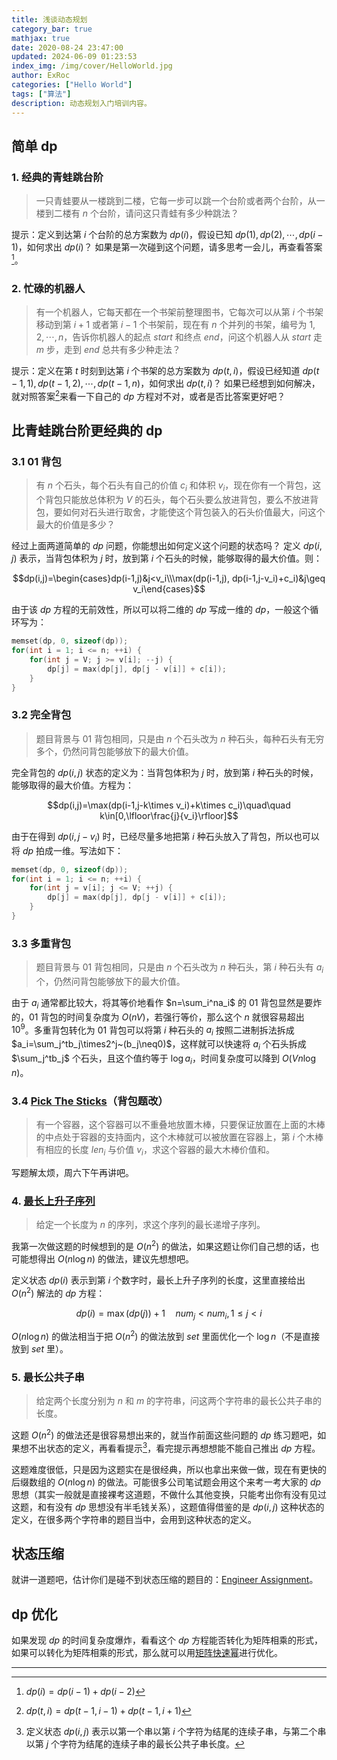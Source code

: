 ```yaml
---
title: 浅谈动态规划
category_bar: true
mathjax: true
date: 2020-08-24 23:47:00
updated: 2024-06-09 01:23:53
index_img: /img/cover/HelloWorld.jpg
author: ExRoc
categories: ["Hello World"]
tags: ["算法"]
description: 动态规划入门培训内容。
---
```


## 简单 dp

### 1. 经典的青蛙跳台阶
> 一只青蛙要从一楼跳到二楼，它每一步可以跳一个台阶或者两个台阶，从一楼到二楼有 $n$ 个台阶，请问这只青蛙有多少种跳法？

提示：定义到达第 $i$ 个台阶的总方案数为 $dp(i)$，假设已知 $dp(1),dp(2),\cdots,dp(i-1)$，如何求出 $dp(i)$？
如果是第一次碰到这个问题，请多思考一会儿，再查看答案[^1]。

### 2. 忙碌的机器人

> 有一个机器人，它每天都在一个书架前整理图书，它每次可以从第 $i$ 个书架移动到第 $i+1$ 或者第 $i-1$ 个书架前，现在有 $n$ 个并列的书架，编号为 $1,2,\cdots,n$，告诉你机器人的起点 $start$ 和终点 $end$，问这个机器人从 $start$ 走 $m$ 步，走到 $end$ 总共有多少种走法？

提示：定义在第 $t$ 时刻到达第 $i$ 个书架的总方案数为 $dp(t,i)$，假设已经知道 $dp(t-1,1),dp(t-1,2),\cdots,dp(t-1,n)$，如何求出 $dp(t,i)$？
如果已经想到如何解决，就对照答案[^2]来看一下自己的 $dp$ 方程对不对，或者是否比答案更好吧？

## 比青蛙跳台阶更经典的 dp

### 3.1 01 背包

> 有 $n$ 个石头，每个石头有自己的价值  $c_i$ 和体积 $v_i$，现在你有一个背包，这个背包只能放总体积为 $V$ 的石头，每个石头要么放进背包，要么不放进背包，要如何对石头进行取舍，才能使这个背包装入的石头价值最大，问这个最大的价值是多少？

经过上面两道简单的 $dp$ 问题，你能想出如何定义这个问题的状态吗？
定义 $dp(i,j)$ 表示，当背包体积为 $j$ 时，放到第 $i$ 个石头的时候，能够取得的最大价值。则：

$$dp(i,j)=\begin{cases}dp(i-1,j)&j<v_i\\\max(dp(i-1,j), dp(i-1,j-v_i)+c_i)&j\geq v_i\end{cases}$$

由于该 $dp$ 方程的无前效性，所以可以将二维的 $dp$ 写成一维的 $dp$，一般这个循环写为：

```C++
memset(dp, 0, sizeof(dp));
for(int i = 1; i <= n; ++i) {
    for(int j = V; j >= v[i]; --j) {
        dp[j] = max(dp[j], dp[j - v[i]] + c[i]);
    }
}
```

### 3.2 完全背包

> 题目背景与 $01$ 背包相同，只是由 $n$ 个石头改为 $n$ 种石头，每种石头有无穷多个，仍然问背包能够放下的最大价值。

完全背包的 $dp(i,j)$ 状态的定义为：当背包体积为 $j$ 时，放到第 $i$ 种石头的时候，能够取得的最大价值。方程为：

$$dp(i,j)=\max(dp(i-1,j-k\times v_i)+k\times c_i)\quad\quad k\in[0,\lfloor\frac{j}{v_i}\rfloor]$$

由于在得到 $dp(i,j-v_i)$ 时，已经尽量多地把第 $i$ 种石头放入了背包，所以也可以将 $dp$ 拍成一维。写法如下：

```C++
memset(dp, 0, sizeof(dp));
for(int i = 1; i <= n; ++i) {
    for(int j = v[i]; j <= V; ++j) {
        dp[j] = max(dp[j], dp[j - v[i]] + c[i]);
    }
}
```
### 3.3 多重背包

> 题目背景与 $01$ 背包相同，只是由 $n$ 个石头改为 $n$ 种石头，第 $i$ 种石头有 $a_i$ 个，仍然问背包能够放下的最大价值。

由于 $a_i$ 通常都比较大，将其等价地看作 $n=\sum_i^na_i$ 的 $01$ 背包显然是要炸的，$01$ 背包的时间复杂度为 $O(nV)$，若强行等价，那么这个 $n$ 就很容易超出 $10^9$。多重背包转化为 $01$ 背包可以将第 $i$ 种石头的 $a_i$ 按照二进制拆法拆成 $a_i=\sum_j^tb_j\times2^j~(b_j\neq0)$，这样就可以快速将 $a_i$ 个石头拆成 $\sum_j^tb_j$ 个石头，且这个值约等于 $\log a_i$，时间复杂度可以降到 $O(Vn\log n)$。

### 3.4 [Pick The Sticks](http://acm.uestc.edu.cn/#/problem/show/1218)（背包题改）

> 有一个容器，这个容器可以不重叠地放置木棒，只要保证放置在上面的木棒的中点处于容器的支持面内，这个木棒就可以被放置在容器上，第 $i$ 个木棒有相应的长度 $len_i$ 与价值 $v_i$，求这个容器的最大木棒价值和。

写题解太烦，周六下午再讲吧。

### 4. [最长上升子序列](http://poj.org/problem?id=2533)

> 给定一个长度为 $n$ 的序列，求这个序列的最长递增子序列。

我第一次做这题的时候想到的是 $O(n^2)$ 的做法，如果这题让你们自己想的话，也可能想得出 $O(n\log n)$ 的做法，建议先想想吧。

定义状态 $dp(i)$ 表示到第 $i$ 个数字时，最长上升子序列的长度，这里直接给出 $O(n^2)$ 解法的 $dp$ 方程：

$$dp(i)=\max(dp(j))+1\quad num_j<num_i,1\leq j<i$$

$O(n\log n)$ 的做法相当于把 $O(n^2)$ 的做法放到 $set$ 里面优化一个 $\log n$（不是直接放到 $set$ 里）。

### 5. 最长公共子串

> 给定两个长度分别为 $n$ 和 $m$ 的字符串，问这两个字符串的最长公共子串的长度。

这题 $O(n^2)$ 的做法还是很容易想出来的，就当作前面这些问题的 $dp$ 练习题吧，如果想不出状态的定义，再看看提示[^3]，看完提示再想想能不能自己推出 $dp$ 方程。

这题难度很低，只是因为这题实在是很经典，所以也拿出来做一做，现在有更快的后缀数组的 $O(n\log n)$ 的做法。可能很多公司笔试题会用这个来考一考大家的 $dp$ 思想（其实一般就是直接裸考这道题，不做什么其他变换，只能考出你有没有见过这题，和有没有 $dp$ 思想没有半毛钱关系），这题值得借鉴的是 $dp(i,j)$ 这种状态的定义，在很多两个字符串的题目当中，会用到这种状态的定义。

## 状态压缩

就讲一道题吧，估计你们是碰不到状态压缩的题目的：[Engineer Assignment](http://acm.hdu.edu.cn/showproblem.php?pid=6006)。

## dp 优化

如果发现 $dp$ 的时间复杂度爆炸，看看这个 $dp$ 方程能否转化为矩阵相乘的形式，如果可以转化为矩阵相乘的形式，那么就可以用[矩阵快速幂](/博文/从快速幂到-dp-优化：矩阵快速幂/)进行优化。

---

[^1]: $dp(i)=dp(i-1)+dp(i-2)$
[^2]: $dp(t,i)=dp(t-1,i-1)+dp(t-1,i+1)$
[^3]: 定义状态 $dp(i,j)$ 表示以第一个串以第 $i$ 个字符为结尾的连续子串，与第二个串以第 $j$ 个字符为结尾的连续子串的最长公共子串长度。